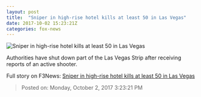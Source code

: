 ```yaml
---
layout: post
title:  "Sniper in high-rise hotel kills at least 50 in Las Vegas"
date: 2017-10-02 15:23:21Z
categories: fox-news
---
```


![Sniper in high-rise hotel kills at least 50 in Las Vegas](http://a57.foxnews.com/images.foxnews.com/content/fox-news/us/2017/10/02/police-shut-down-strip-after-shooting-in-las-vegas/_jcr_content/par/featured-media/media-0.img.png/0/0/1506957610014.png?ve=1)

Authorities have shut down part of the Las Vegas Strip after receiving reports of an active shooter.


Full story on F3News: [Sniper in high-rise hotel kills at least 50 in Las Vegas](http://www.f3nws.com/n/RhyKmC)

> Posted on: Monday, October 2, 2017 3:23:21 PM
